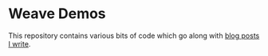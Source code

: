 # Weave Demos

This repository contains various bits of code which go along with [blog posts I write][blog].

[blog]: http://weaveblog.com/author/errordeveloper/
